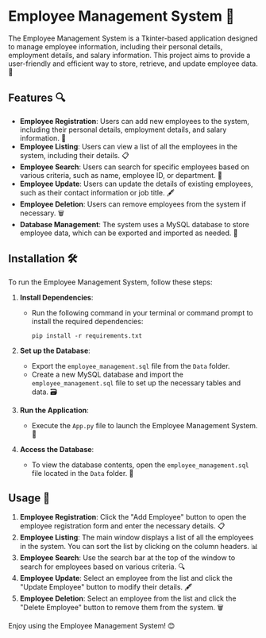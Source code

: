 # Employee Management System 💼

The Employee Management System is a Tkinter-based application designed to manage employee information, including their personal details, employment details, and salary information. This project aims to provide a user-friendly and efficient way to store, retrieve, and update employee data. 🚀

## Features 🔍

- **Employee Registration**: Users can add new employees to the system, including their personal details, employment details, and salary information. 📝
- **Employee Listing**: Users can view a list of all the employees in the system, including their details. 📋
- **Employee Search**: Users can search for specific employees based on various criteria, such as name, employee ID, or department. 🔎
- **Employee Update**: Users can update the details of existing employees, such as their contact information or job title. 🖋️
- **Employee Deletion**: Users can remove employees from the system if necessary. 🗑️
- **Database Management**: The system uses a MySQL database to store employee data, which can be exported and imported as needed. 💾

## Installation 🛠️

To run the Employee Management System, follow these steps:

1. **Install Dependencies**:
   - Run the following command in your terminal or command prompt to install the required dependencies:
     ```
     pip install -r requirements.txt
     ```

2. **Set up the Database**:
   - Export the `employee_management.sql` file from the `Data` folder.
   - Create a new MySQL database and import the `employee_management.sql` file to set up the necessary tables and data. 🗃️

3. **Run the Application**:
   - Execute the `App.py` file to launch the Employee Management System. 🚀

4. **Access the Database**:
   - To view the database contents, open the `employee_management.sql` file located in the `Data` folder. 👀

## Usage 🤖

1. **Employee Registration**: Click the "Add Employee" button to open the employee registration form and enter the necessary details. 📋
2. **Employee Listing**: The main window displays a list of all the employees in the system. You can sort the list by clicking on the column headers. 📊
3. **Employee Search**: Use the search bar at the top of the window to search for employees based on various criteria. 🔍
4. **Employee Update**: Select an employee from the list and click the "Update Employee" button to modify their details. 🖋️
5. **Employee Deletion**: Select an employee from the list and click the "Delete Employee" button to remove them from the system. 🗑️


Enjoy using the Employee Management System! 😊
